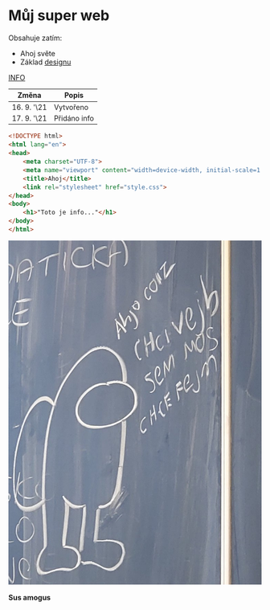 # Můj super web
Obsahuje zatím:
* Ahoj světe
* Základ [designu](https://cs.wikipedia.org/wiki/Design)

[INFO](./secret/info.html)

**Změna** | **Popis**
--------- | -----------
16. 9. \'\21 | Vytvořeno
17. 9. \'\21 | Přidáno info

```html
<!DOCTYPE html>
<html lang="en">
<head>
    <meta charset="UTF-8">
    <meta name="viewport" content="width=device-width, initial-scale=1.0">
    <title>Ahoj</title>
    <link rel="stylesheet" href="style.css">
</head>
<body>
    <h1>"Toto je info..."</h1>
</body>
</html>
```

![Sus](/sus.jpg)

**Sus amogus**
